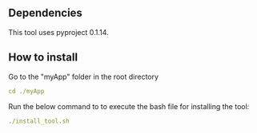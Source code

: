 ## Dependencies
This tool uses pyproject 0.1.14.
## How to install
Go to the "myApp" folder in the root directory
~~~yaml
cd ./myApp
~~~
Run the below command to to execute the bash file for installing the tool:
~~~yaml
./install_tool.sh
~~~

